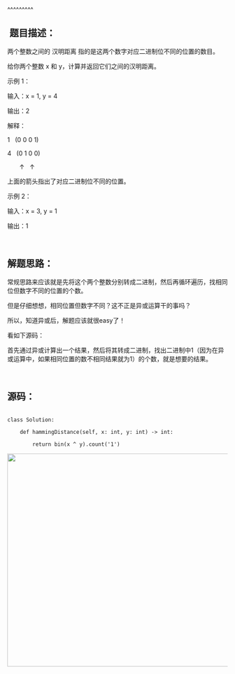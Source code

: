 
<BlogInfo title="leetcode之汉明距离（一行代码就够了？）" author="白日梦想猿" pv=0 read_times=0 pre_cost_time=25 category="leetcode100题" tag_list="['leetcode', '异或']" create_time="2022.03.14 21:18:28.702352" update_time="2022.07.11 10:34:13" />

^^^^^^^^^
<h2>&nbsp;题目描述：</h2>

<p>两个整数之间的 汉明距离 指的是这两个数字对应二进制位不同的位置的数目。</p>

<p>给你两个整数 x 和 y，计算并返回它们之间的汉明距离。</p>

<p>示例 1：</p>

<p>输入：x = 1, y = 4<br />
输出：2<br />
解释：<br />
1 &nbsp; (0 0 0 1)<br />
4 &nbsp; (0 1 0 0)<br />
&nbsp; &nbsp; &nbsp; &nbsp;&uarr; &nbsp; &uarr;<br />
上面的箭头指出了对应二进制位不同的位置。<br />
示例 2：</p>

<p>输入：x = 3, y = 1<br />
输出：1</p>

<p>&nbsp;</p>

<h2>解题思路：</h2>

<p>常规思路来应该就是先将这个两个整数分别转成二进制，然后再循环遍历，找相同位但数字不同的位置的个数。</p>

<p>但是仔细想想，相同位置但数字不同？这不正是异或运算干的事吗？</p>

<p>所以，知道异或后，解题应该就很easy了！</p>

<p>看如下源码：</p>

<p>首先通过异或计算出一个结果，然后将其转成二进制，找出二进制中1（因为在异或运算中，如果相同位置的数不相同结果就为1）的个数，就是想要的结果。</p>

<p>&nbsp;</p>

<h2>源码：</h2>

<pre>
<code>class Solution:
    def hammingDistance(self, x: int, y: int) -&gt; int:
        return bin(x ^ y).count(&#39;1&#39;)</code></pre>

<p><img src="../media/image/2022/03/14/image-20220314211823-2.png" style="height:487px; width:905px" /></p>

<p>&nbsp;</p>

